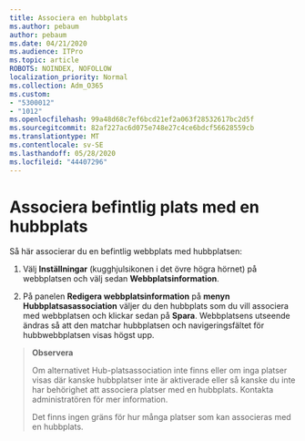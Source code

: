 ```yaml
---
title: Associera en hubbplats
ms.author: pebaum
author: pebaum
ms.date: 04/21/2020
ms.audience: ITPro
ms.topic: article
ROBOTS: NOINDEX, NOFOLLOW
localization_priority: Normal
ms.collection: Adm_O365
ms.custom:
- "5300012"
- "1012"
ms.openlocfilehash: 99a48d68c7ef6bcd21ef2a063f28532617bc2d5f
ms.sourcegitcommit: 82af227ac6d075e748e27c4ce6bdcf56628559cb
ms.translationtype: MT
ms.contentlocale: sv-SE
ms.lasthandoff: 05/28/2020
ms.locfileid: "44407296"
---
```

# <a name="associate-existing-site-with-a-hub-site"></a>Associera befintlig plats med en hubbplats

Så här associerar du en befintlig webbplats med hubbplatsen:
  
1. Välj **Inställningar** (kugghjulsikonen i det övre högra hörnet) på webbplatsen och välj sedan **Webbplatsinformation**.

2. På panelen **Redigera webbplatsinformation** på **menyn Hubbplatsasassociation** väljer du den hubbplats som du vill associera med webbplatsen och klickar sedan på **Spara**. Webbplatsens utseende ändras så att den matchar hubbplatsen och navigeringsfältet för hubbwebbplatsen visas högst upp.

>**Observera**
>
>Om alternativet Hub-platsassociation inte finns eller om inga platser visas där kanske hubbplatser inte är aktiverade eller så kanske du inte har behörighet att associera platser med en hubbplats. Kontakta administratören för mer information.
>
>Det finns ingen gräns för hur många platser som kan associeras med en hubbplats.
  